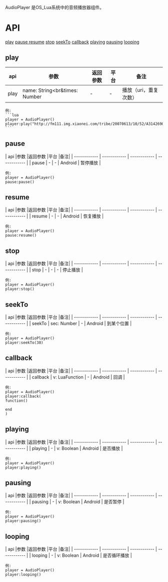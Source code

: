 AudioPlayer 是OS_Lua系统中的音频播放器组件。


# API
[play](#play)
[pause ](#pause )
[resume](#resume)
[stop](#stop)
[seekTo](#seekTo)
[callback](#callback)
[playing](#playing)
[pausing](#pausing)
[looping](#looping)


## play
| api  |参数   |返回参数   |平台   |备注|
| ------------ | ------------ | ------------ | ------------ | ------------ |
|   play     |  name: String<br&times: Number    |   -  |  -    |   播放（uri，重复次数）    |

    例:
    ```lua
    player = AudioPlayer()
	player:play("http://fm111.img.xiaonei.com/tribe/20070613/10/52/A314269027058MUS.mp3")
    ```

## pause
| api  |参数   |返回参数   |平台   |备注|
| ------------ | ------------ | ------------ | ------------ |
|    pause    |  -    |   -  |  Android    |    暂停播放   |

    例:
    player = AudioPlayer()
	pause:pause()


## resume
| api  |参数   |返回参数   |平台   |备注|
| ------------ | ------------ | ------------ | ------------ |
|   resume     |  -    |   -  |  Android    |   恢复播放    |

    例:
    player = AudioPlayer()
	pause:resume()


## stop
| api  |参数   |返回参数   |平台   |备注|
| ------------ | ------------ | ------------ | ------------ |
|    stop    |  -    |   -  |  -    |   停止播放    |

    例:
    player = AudioPlayer()
	player:stop()


## seekTo
| api  |参数   |返回参数   |平台   |备注|
| ------------ | ------------ | ------------ | ------------ |
|   seekTo     |  sec: Number    |   -  |  Android    |   到某个位置    |

    例:
    player = AudioPlayer()
	player:seekTo(30)


## callback
| api  |参数   |返回参数   |平台   |备注|
| ------------ | ------------ | ------------ | ------------ |
|   callback     |  v: LuaFunction    |   -  |  Android    |    回调   |

    例:
    player = AudioPlayer()
	player:callback(
	function()
	
	end
	)


## playing
| api  |参数   |返回参数   |平台   |备注|
| ------------ | ------------ | ------------ | ------------ |
|   playing     |  -    |   v: Boolean  |  Android    |  是否播放     |

    例:
    player = AudioPlayer()
	player:playing()


## pausing
| api  |参数   |返回参数   |平台   |备注|
| ------------ | ------------ | ------------ | ------------ |
|   pausing     |  -    |   v: Boolean  |  Android    |  是否暂停     |

    例:
    player = AudioPlayer()
	player:pausing()

## looping
| api  |参数   |返回参数   |平台   |备注|
| ------------ | ------------ | ------------ | ------------ |
|   looping     |  -    |   v: Boolean  |  Android    |    是否循环播放   |

    例:
    player = AudioPlayer()
	player:looping()



